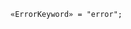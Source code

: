 <!-- This file is generated automatically by infrastructure scripts. Please don't edit by hand. -->

<!-- markdownlint-disable first-line-h1 -->

```{ .ebnf .slang-ebnf #ErrorKeyword }
«ErrorKeyword» = "error";
```
